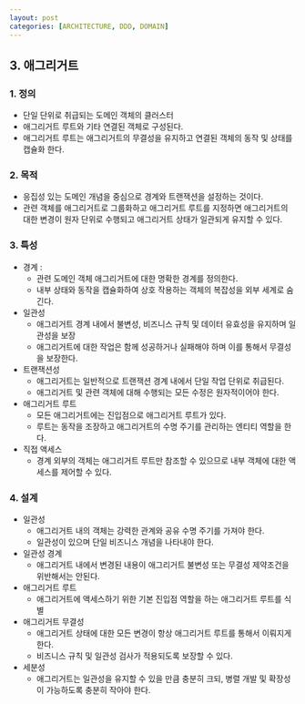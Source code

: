 ```yaml
---
layout: post
categories: [ARCHITECTURE, DDD, DOMAIN]
---
```


## 3. 애그리거트
### 1. 정의
- 단일 단위로 취급되는 도메인 객체의 클러스터
- 애그리거트 루트와 기타 연결된 객체로 구성된다.
- 애그리거트 루트는 애그리거트의 무결성을 유지하고 연결된 객체의 동작 및 상태를 캡슐화 한다.

### 2. 목적
- 응집성 있는 도메인 개념을 중심으로 경계와 트랜잭션을 설정하는 것이다.
- 관련 객체를 애그리거트로 그룹화하고 애그리거트 루트를 지정하면 애그리거트의 대한 변경이 원자 단위로 수행되고 애그리거트 상태가 일관되게 유지할 수 있다.

### 3. 특성
- 경계 :
    - 관련 도메인 객체 애그리거트에 대한 명확한 경계를 정의한다.
    - 내부 상태와 동작을 캡슐화하여 상호 작용하는 객체의 복잡성을 외부 세계로 숨긴다.
- 일관성
    - 애그리거트 경계 내에서 불변성, 비즈니스 규칙 및 데이터 유효성을 유지하며 일관성을 보장
    - 애그리거트에 대한 작업은 함께 성공하거나 실패해야 하며 이를 통해서 무결성을 보장한다.
- 트랜잭션성
    - 애그리거트는 일반적으로 트랜잭션 경계 내에서 단일 작업 단위로 취급된다.
    - 애그리거트 및 관련 객체에 대해 수행되는 모든 수정은 원자적이어야 한다.
- 애그리거트 루트
    - 모든 애그리거트에는 진입점으로 애그리거트 루트가 있다.
    - 루트는 동작을 조장하고 애그리거트의 수명 주기를 관리하는 엔티티 역할을 한다.
- 직접 액세스
    - 경계 외부의 객체는 애그리거트 루트만 참조할 수 있으므로 내부 객체에 대한 액세스를 제어할 수 있다.

### 4. 설계
- 일관성
    - 애그리거트 내의 객체는 강력한 관계와 공유 수명 주기를 가져야 한다.
    - 일관성이 있으며 단일 비즈니스 개념을 나타내야 한다.
- 일관성 경계
    - 애그리거트 내에서 변경된 내용이 애그리거트 불변성 또는 무결성 제약조건을 위반해서는 안된다.
- 애그리거트 루트
    - 애그리거트에 액세스하기 위한 기본 진입점 역할을 하는 애그리거트 루트를 식별
- 애그리거트 무결성
    - 애그리거트 상태에 대한 모든 변경이 항상 애그리거트 루트를 통해서 이뤄지게 한다.
    - 비즈니스 규칙 및 일관성 검사가 적용되도록 보장할 수 있다.
- 세분성
    - 애그리거트는 일관성을 유지할 수 있을 만큼 충분히 크되, 병렬 개발 및 확장성이 가능하도록 충분히 작아야 한다.